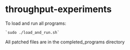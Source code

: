 # throughput-experiments


To load and run all programs:

    `sudo ./load_and_run.sh`

All patched files are in the completed_programs directory
